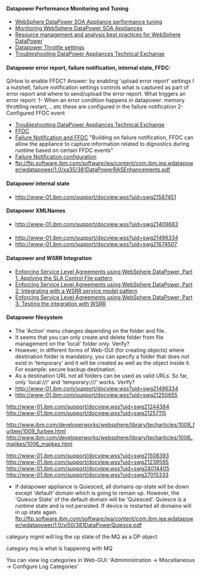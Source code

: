 #### Datapower Performance Monitoring and Tuning
* [WebSphere DataPower SOA Appliance performance tuning](http://www.ibm.com/developerworks/library/ws-dpperformance/)
* [Monitoring WebSphere DataPower SOA Appliances](http://www.ibm.com/developerworks/websphere/library/techarticles/1003_rasmussen/1003_rasmussen.html)
* [Resource management and analysis best practices for WebSphere DataPower](http://www.ibm.com/developerworks/websphere/library/techarticles/1307_rasmussen/1307_rasmussen.html)
* [Datapower Throttle settings](http://stackoverflow.com/questions/27826161/what-is-the-throttle-settings-used-for-in-datapower-appliance)
* [Troubleshooting DataPower Appliances Technical Exchange](http://www-01.ibm.com/support/docview.wss?uid=swg27035675&aid=1)

#### Datapower error report, failure notification, internal state, FFDC:
Q/How to enable FFDC? Answer: by enabling 'upload error report' settings
I a nutshell, failure notification settings controls what is captured as part of error report and where to send/upload the error report.
What triggers an error report: 
1- When an error condition happens in datapower: memory throttling restart, ...etc these are configured in the failure notification
2- Configured FFDC event
* [Troubleshooting DataPower Appliances Technical Exchange](http://www-01.ibm.com/support/docview.wss?uid=swg27035675&aid=1)
* [FFDC](http://www-01.ibm.com/support/docview.wss?uid=swg21445832)
* [Failure Notification and FFDC](https://books.google.com.sa/books?id=zKnEAgAAQBAJ&pg=PA88&lpg=PA88&dq=datapower+%22FFDC%22+%22error+report%22&source=bl&ots=lNX22QPhSq&sig=rppsyxC0QPk5RiBj804TT6CHwNY&hl=en&sa=X&ei=RgBHVZLHMs38aJ3xgLAM&ved=0CFQQ6AEwCQ#v=onepage&q=datapower%20%22FFDC%22%20%22error%20report%22&f=false)
"Building on failure notification, FFDC can allow the appliance to capture information related to dignostics during runtime based on certain FFDC events"
* [Failure Notification configuration](https://www-01.ibm.com/support/knowledgecenter/SS9H2Y_6.0.1/com.ibm.dp.xi.doc/failurenotification.html?lang=en)
* ftp://ftp.software.ibm.com/software/iea/content/com.ibm.iea.wdatapower/wdatapower/1.0/xa35/381DataPowerRASEnhancements.pdf

#### Datapower internal state
* http://www-01.ibm.com/support/docview.wss?uid=swg21587451

#### Datapower XMLNames
* http://www-01.ibm.com/support/docview.wss?uid=swg21409683

####
* http://www-01.ibm.com/support/docview.wss?uid=swg21496334
* http://www-01.ibm.com/support/docview.wss?uid=swg21674507


#### Datapower and WSRR Integration
* [Enforcing Service Level Agreements using WebSphere DataPower, Part 1: Applying the SLA Control File pattern](http://www.ibm.com/developerworks/websphere/library/techarticles/1204_dearmas/1204_dearmas.html)
* [Enforcing Service Level Agreements using WebSphere DataPower, Part 2: Integrating with a WSRR service model pattern](http://www.ibm.com/developerworks/websphere/library/techarticles/1308_dearmas2/1308_dearmas2.html)
* [Enforcing Service Level Agreements using WebSphere DataPower, Part 3: Testing the integration with WSRR](http://www.ibm.com/developerworks/websphere/library/techarticles/1308_dearmas3/1308_dearmas3.html)


#### Datapower filesystem
* The 'Action' menu changes depending on the folder and file.
* It seems that you can only create and delete folder from file management on the 'local' folder only.  Verify?
* However, in different forms of Web-GUI (for creating objects) where destination folder is mandatory, you can specify a folder that does not exist in 'temporary' and it will be created as well as the object inside it.  For example: secure backup destination.
* As a destination URL not all folders can be used as valid URLs.  So far, only 'local:///' and 'temporary:///' works. Verify? 
* http://www-01.ibm.com/support/docview.wss?uid=swg21496334
* http://www-01.ibm.com/support/docview.wss?uid=swg21250655


http://www-01.ibm.com/support/docview.wss?uid=swg21244384
http://www-01.ibm.com/support/docview.wss?uid=swg21257115


http://www.ibm.com/developerworks/websphere/library/techarticles/1009_furbee/1009_furbee.html
http://www.ibm.com/developerworks/websphere/library/techarticles/1006_majikes/1006_majikes.html



http://www-01.ibm.com/support/docview.wss?uid=swg21508393
http://www-01.ibm.com/support/docview.wss?uid=swg21239595
http://www-01.ibm.com/support/docview.wss?uid=swg24014405
http://www-01.ibm.com/support/docview.wss?uid=swg27015333

* If datapower appliance is Quiesced, all domains op-state will be down except 'default' domain
which is going to remain up. However, the 'Quiesce State' of the default domain will be 'Quiesced'.
Quiesce is a runtime state and is not persisted.  If device is restarted all domains will in up state again.
ftp://ftp.software.ibm.com/software/iea/content/com.ibm.iea.wdatapower/wdatapower/1.0/xi50/381DataPowerQuiesce.pdf



category mgmt will log the op state of the MQ as a DP object

category mq is what is happening with MQ

You can view log categories in Web-GUI: 'Admimnistration -> Miscellaneous -> Configure Log Categories'




